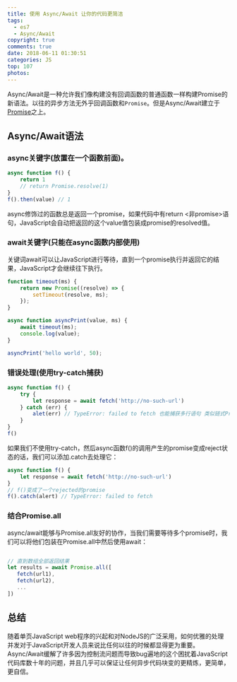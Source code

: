 ```yaml
---
title: 使用 Async/Await 让你的代码更简洁
tags:
  - es7
  - Async/Await
copyright: true
comments: true
date: 2018-06-11 01:30:51
categories: JS
top: 107
photos:
---
```


Async/Await是一种允许我们像构建没有回调函数的普通函数一样构建Promise的新语法。以往的异步方法无外乎回调函数和`Promise`。但是Async/Await建立于[Promise](https://mydearest.cn/createPromise.html)之上。

<!-- more -->

## Async/Await语法
### async关键字(放置在一个函数前面)。

```javascript
async function f() {
    return 1
    // return Promise.resolve(1)
}
f().then(value) // 1
```

async修饰过的函数总是返回一个promise，如果代码中有return <非promise>语句，JavaScript会自动把返回的这个value值包装成promise的resolved值。
### await关键字(只能在async函数内部使用)
关键词await可以让JavaScript进行等待，直到一个promise执行并返回它的结果，JavaScript才会继续往下执行。

```javascript
function timeout(ms) {
    return new Promise((resolve) => {
        setTimeout(resolve, ms);
    });
}

async function asyncPrint(value, ms) {
    await timeout(ms);
    console.log(value);
}

asyncPrint('hello world', 50);
```

### 错误处理(使用try-catch捕获)
```javascript
async function f() {
    try {
        let response = await fetch('http://no-such-url')
    } catch (err) {
        alet(err) // TypeError: failed to fetch 也能捕获多行语句 类似链式Promise最后的单个catch函数
    }
}
f()
```

如果我们不使用try-catch，然后async函数f()的调用产生的promise变成reject状态的话，我们可以添加.catch去处理它：
```javascript
async function f() {
    let response = await fetch('http://no-such-url')
}
// f()变成了一个rejected的promise
f().catch(alert) // TypeError: failed to fetch
```

### 结合Promise.all
async/await能够与Promise.all友好的协作，当我们需要等待多个promise时，我们可以将他们包装在Promise.all中然后使用await：

```javascript

// 直到数组全部返回结果
let results = await Promise.all([
   fetch(url1),
   fetch(url2),
   ...
])
```
## 总结

随着单页JavaScript web程序的兴起和对NodeJS的广泛采用，如何优雅的处理并发对于JavaScript开发人员来说比任何以往的时候都显得更为重要。Async/Await缓解了许多因为控制流问题而导致bug遍地的这个困扰着JavaScript代码库数十年的问题，并且几乎可以保证让任何异步代码块变的更精炼，更简单，更自信。